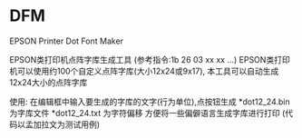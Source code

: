 # DFM
EPSON Printer Dot Font Maker

EPSON类打印机点阵字库生成工具
(参考指令:1b 26 03 xx xx ...)
EPSON类打印机可以使用约100个自定义点阵字库(大小12x24或9x17),
本工具可以自动生成12x24大小的点阵字库

使用:
在编辑框中输入要生成的字库的文字(行为单位),点按钮生成
*dot12_24.bin 为字库文件
*dot12_24.txt 为字符偏移
方便将一些偏僻语言生成字库进行打印
(代码以孟加拉文为测试用例)
